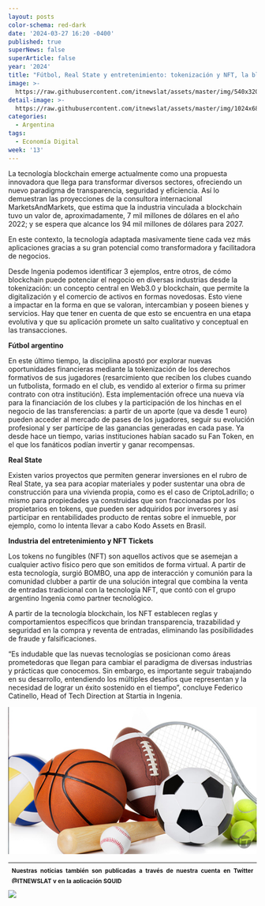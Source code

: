 ```yaml
---
layout: posts
color-schema: red-dark
date: '2024-03-27 16:20 -0400'
published: true
superNews: false
superArticle: false
year: '2024'
title: "Fútbol, Real State y entretenimiento: tokenización y NFT, la blockchain como tecnología sin techo.\_"
image: >-
  https://raw.githubusercontent.com/itnewslat/assets/master/img/540x320/Deportes-p.jpg
detail-image: >-
  https://raw.githubusercontent.com/itnewslat/assets/master/img/1024x680/Deportes-g.jpg
categories:
  - Argentina
tags:
  - Economía Digital
week: '13'
---
```

La tecnología blockchain emerge actualmente como una propuesta innovadora que llega para transformar diversos sectores, ofreciendo un nuevo paradigma de transparencia, seguridad y eficiencia. Así lo demuestran las proyecciones de la consultora internacional MarketsAndMarkets, que estima que la industria vinculada a blockchain tuvo un valor de, aproximadamente, 7 mil millones de dólares en el año 2022; y se espera que alcance los 94 mil millones de dólares para 2027. 

En este contexto, la tecnología adaptada masivamente tiene cada vez más aplicaciones gracias a su gran potencial como transformadora y facilitadora de negocios.  

Desde Ingenia podemos identificar 3 ejemplos, entre otros, de cómo blockchain puede potenciar el negocio en diversas industrias desde la tokenización: un concepto central en Web3.0 y blockchain, que permite la digitalización y el comercio de activos en formas novedosas. Esto viene a impactar en la forma en que se valoran, intercambian y poseen bienes y servicios. Hay que tener en cuenta de que esto se encuentra en una etapa evolutiva y que su aplicación promete un salto cualitativo y conceptual en las transacciones. 

**Fútbol argentino**

En este último tiempo, la disciplina apostó por explorar nuevas oportunidades financieras mediante la tokenización de los derechos formativos de sus jugadores (resarcimiento que reciben los clubes cuando un futbolista, formado en el club, es vendido al exterior o firma su primer contrato con otra institución). Esta implementación ofrece una nueva vía para la financiación de los clubes y la participación de los hinchas en el negocio de las transferencias: a partir de un aporte (que va desde 1 euro) pueden acceder al mercado de pases de los jugadores, seguir su evolución profesional y ser partícipe de las ganancias generadas en cada pase. Ya desde hace un tiempo, varias instituciones habían sacado su Fan Token, en el que los fanáticos podían invertir y ganar recompensas. 

**Real State**

Existen varios proyectos que permiten generar inversiones en el rubro de Real State, ya sea para acopiar materiales y poder sustentar una obra de construcción para una vivienda propia, como es el caso de CriptoLadrillo; o mismo para propiedades ya construidas que son fraccionadas por los propietarios en tokens, que pueden ser adquiridos por inversores y así participar en rentabilidades producto de rentas sobre el inmueble, por ejemplo, como lo intenta llevar a cabo Kodo Assets en Brasil.   

**Industria del entretenimiento y NFT Tickets**

Los tokens no fungibles (NFT) son aquellos activos que se asemejan a cualquier activo físico pero que son emitidos de forma virtual. A partir de esta tecnología, surgió BOMBO, una app de interacción y comunión para la comunidad clubber a partir de una solución integral que combina la venta de entradas tradicional con la tecnología NFT, que contó con el grupo argentino Ingenia como partner tecnológico. 

A partir de la tecnología blockchain, los NFT establecen reglas y comportamientos específicos que brindan transparencia, trazabilidad y seguridad en la compra y reventa de entradas, eliminando las posibilidades de fraude y falsificaciones. 

“Es indudable que las nuevas tecnologías se posicionan como áreas prometedoras que llegan para cambiar el paradigma de diversas industrias y prácticas que conocemos. Sin embargo, es importante seguir trabajando en su desarrollo, entendiendo los múltiples desafíos que representan y la necesidad de lograr un éxito sostenido en el tiempo”, concluye Federico Catinello, Head of Tech Direction at Startia in Ingenia.

![](https://raw.githubusercontent.com/itnewslat/assets/master/img/540x320/Deportes-p.jpg)

<table style="height: 42px;" width="569">
<tbody>
<tr>
<td style="text-align: justify;"><sub><strong>Nuestras noticias también son publicadas a través de nuestra cuenta en Twitter <a href="https://twitter.com/itnewslat?lang=es">@ITNEWSLAT</a> y en la aplicación <a href="https://squidapp.co/en/">SQUID</a></strong></sub></td>
</tr>
</tbody>
</table>

<img src="https://tracker.metricool.com/c3po.jpg?hash=56f88a41e39ab42c063cc51676587a04"/>
